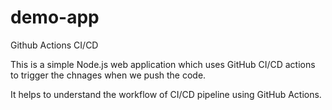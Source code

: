 # demo-app
Github Actions CI/CD

This is a simple Node.js web application which uses GitHub CI/CD actions to trigger the chnages when we push the code.

It helps to understand the workflow of CI/CD pipeline using GitHub Actions.

